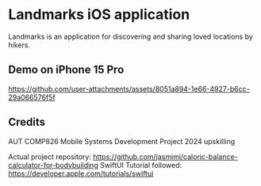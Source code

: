 # Landmarks iOS application
Landmarks is an application for discovering and sharing loved locations by hikers.

## Demo on iPhone 15 Pro
https://github.com/user-attachments/assets/8051a894-1e66-4927-b6cc-29a066576f5f

## Credits
AUT COMP826 Mobile Systems Development Project 2024 upskilling

Actual project repository: https://github.com/jasmimi/caloric-balance-calculator-for-bodybuilding
SwiftUI Tutorial followed: https://developer.apple.com/tutorials/swiftui
